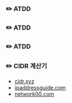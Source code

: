 ### ✏️ ATDD


### ✏️ ATDD


### ✏️ ATDD


### ✏️ CIDR 계산기
- [cidr.xyz](https://cidr.xyz/)
- [ipaddressguide.com](https://www.ipaddressguide.com/)
- [network00.com](https://network00.com/NetworkTools/IPv4AddressPlanner/)
